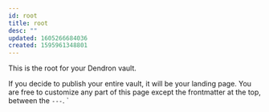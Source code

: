 ```yaml
---
id: root
title: root
desc: ""
updated: 1605266684036
created: 1595961348801
---
```


This is the root for your Dendron vault.

If you decide to publish your entire vault, it will be your landing page. You are free to customize any part of this page except the frontmatter at the top, between the `---`.
`